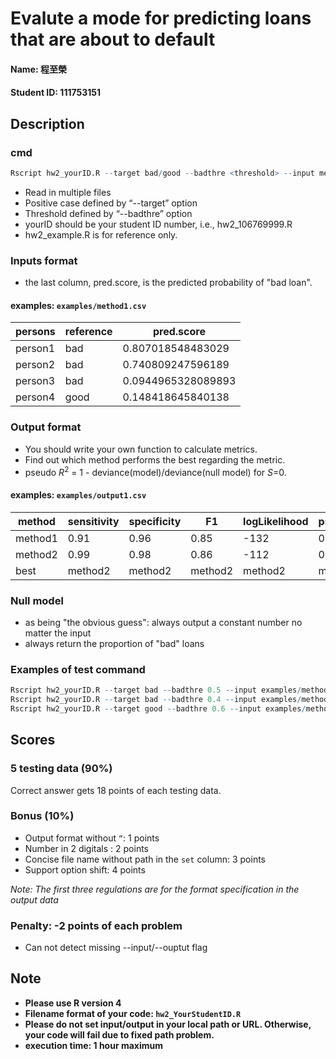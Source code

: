 # Evalute a mode for predicting loans that are about to default

#### Name: 程至榮
#### Student ID: 111753151

## Description

### cmd
```R
Rscript hw2_yourID.R --target bad/good --badthre <threshold> --input meth1 meth2 ... methx --output result.csv

```

* Read in multiple files
* Positive case defined by “--target” option
* Threshold defined by “--badthre” option
* yourID should be your student ID number, i.e., hw2_106769999.R
* hw2_example.R is for reference only.

### Inputs format
* the last column, pred.score, is the predicted probability of "bad loan".

#### examples: `examples/method1.csv`

|persons|reference|pred.score|
|-------|---------|----------|
|person1|bad      |0.807018548483029|
|person2|bad      |0.740809247596189|
|person3|bad      |0.0944965328089893|
|person4|good     |0.148418645840138|

### Output format
* You should write your own function to calculate metrics.
* Find out which method performs the best regarding the metric. 
* pseudo *R*<sup>2</sup> = 1 - deviance(model)/deviance(null model) for *S*=0.

#### examples: `examples/output1.csv`

|method |sensitivity|specificity|F1     |logLikelihood|pseudoR2|
|-------|-----------|-----------|-------|-------------|--------|
|method1|0.91       |0.96       |0.85   |-132         |0.79    |
|method2|0.99       |0.98       |0.86   |-112         |0.70    |
|best   |method2    |method2    |method2|method2      |method1 |


### Null model
* as being "the obvious guess": always output a constant number no matter the input
* always return the proportion of "bad" loans

### Examples of test command

```R
Rscript hw2_yourID.R --target bad --badthre 0.5 --input examples/method1.csv examples/method2.csv --output examples/output1.csv
Rscript hw2_yourID.R --target bad --badthre 0.4 --input examples/method1.csv examples/method3.csv examples/method5.csv --output examples/output2.csv
Rscript hw2_yourID.R --target good --badthre 0.6 --input examples/method2.csv examples/method4.csv examples/method6.csv --output examples/output3.csv
```

## Scores

### 5 testing data (90%)

Correct answer gets 18 points of each testing data.

### Bonus (10%)
- Output format without `“`: 1 points
- Number in 2 digitals : 2 points
- Concise file name without path in the `set` column: 3 points
- Support option shift: 4 points

*Note: The first three regulations are for the format specification in the output data*

### Penalty: -2 points of each problem
- Can not detect missing --input/--ouptut flag

## Note
- **Please use R version 4**
- **Filename format of your code: `hw2_YourStudentID.R`**
- **Please do not set input/output in your local path or URL. Otherwise, your code will fail due to fixed path problem.** 
- **execution time: 1 hour maximum**
